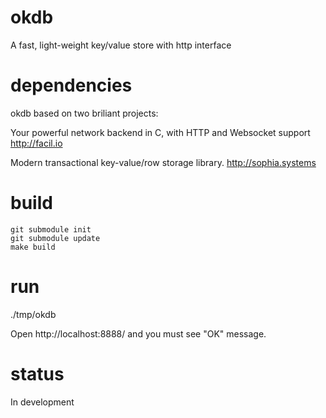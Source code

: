 # okdb
A fast, light-weight key/value store with http interface

# dependencies
okdb based on two briliant projects:

Your powerful network backend in C, with HTTP and Websocket support http://facil.io

Modern transactional key-value/row storage library. http://sophia.systems

# build
```
git submodule init
git submodule update
make build
```

# run
./tmp/okdb

Open http://localhost:8888/ and you must see "OK" message.

# status
In development


